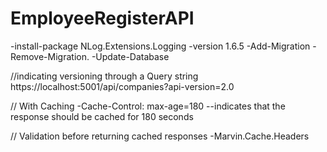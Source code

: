 # EmployeeRegisterAPI

-install-package NLog.Extensions.Logging -version 1.6.5
-Add-Migration
-Remove-Migration.
-Update-Database

//indicating versioning through a Query string
https://localhost:5001/api/companies?api-version=2.0

// With Caching
-Cache-Control: max-age=180 --indicates that the response should be cached for 180 seconds

// Validation before returning cached responses
-Marvin.Cache.Headers
